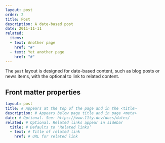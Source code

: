 ```yaml
---
layout: post
order: 2
title: Post
description: A date-based post
date: 2011-11-11
related:
  items:
  - text: Another page
    href: "#"
  - text: Yet another page
    href: "#"
---
```

The `post` layout is designed for date-based content, such as blog posts or news items, with the optional to link to related content.

## Front matter properties

```yaml
layout: post
title: # Appears at the top of the page and in the <title>
description: # Appears below page title and in page <meta>
date: # Optional. See: https://www.11ty.dev/docs/dates/
related: # Optional. Related links appear in sidebar
  title: # Defaults to ‘Related links’
  - text: # Title of related link
    href: # URL for related link
```
